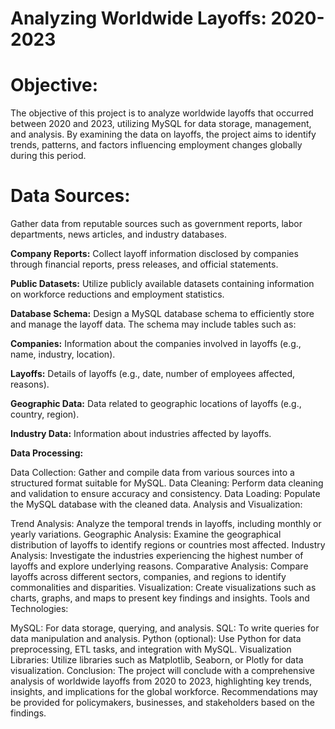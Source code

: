 # Analyzing Worldwide Layoffs: 2020-2023


# Objective:
The objective of this project is to analyze worldwide layoffs that occurred between 2020 and 2023, utilizing MySQL for data storage, management, and analysis. By examining the data on layoffs, the project aims to identify trends, patterns, and factors influencing employment changes globally during this period.

# Data Sources:
 Gather data from reputable sources such as government reports, labor departments, news articles, and industry databases.

**Company Reports:**  Collect layoff information disclosed by companies through financial reports, press releases, and official statements.

**Public Datasets:**  Utilize publicly available datasets containing information on workforce reductions and employment statistics.

**Database Schema:** Design a MySQL database schema to efficiently store and manage the layoff data. The schema may include tables such as:

**Companies:** Information about the companies involved in layoffs (e.g., name, industry, location).

**Layoffs:** Details of layoffs (e.g., date, number of employees affected, reasons).

**Geographic Data:** Data related to geographic locations of layoffs (e.g., country, region).

**Industry Data:** Information about industries affected by layoffs.

**Data Processing:**

Data Collection: Gather and compile data from various sources into a structured format suitable for MySQL.
Data Cleaning: Perform data cleaning and validation to ensure accuracy and consistency.
Data Loading: Populate the MySQL database with the cleaned data.
Analysis and Visualization:

Trend Analysis: Analyze the temporal trends in layoffs, including monthly or yearly variations.
Geographic Analysis: Examine the geographical distribution of layoffs to identify regions or countries most affected.
Industry Analysis: Investigate the industries experiencing the highest number of layoffs and explore underlying reasons.
Comparative Analysis: Compare layoffs across different sectors, companies, and regions to identify commonalities and disparities.
Visualization: Create visualizations such as charts, graphs, and maps to present key findings and insights.
Tools and Technologies:

MySQL: For data storage, querying, and analysis.
SQL: To write queries for data manipulation and analysis.
Python (optional): Use Python for data preprocessing, ETL tasks, and integration with MySQL.
Visualization Libraries: Utilize libraries such as Matplotlib, Seaborn, or Plotly for data visualization.
Conclusion:
The project will conclude with a comprehensive analysis of worldwide layoffs from 2020 to 2023, highlighting key trends, insights, and implications for the global workforce. Recommendations may be provided for policymakers, businesses, and stakeholders based on the findings.


